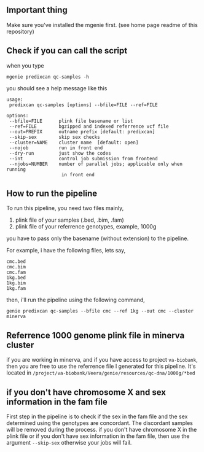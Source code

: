  ## Important thing
 Make sure you've installed the mgenie first. (see home page readme of this repository)
 
 ## Check if you can call the script
when you type 

`mgenie predixcan qc-samples -h`

you should see a help message like this

```
usage:
 predixcan qc-samples [options] --bfile=FILE --ref=FILE

options:
 --bfile=FILE      plink file basename or list
 --ref=FILE        bgzipped and indexed referrence vcf file
 --out=PREFIX      outname prefix [default: predixcan]
 --skip-sex        skip sex checks
 --cluster=NAME    cluster name  [default: open]
 --nojob           run in front end
 --dry-run         just show the codes
 --int             control job submission from frontend
 --njobs=NUMBER    number of parallel jobs; applicable only when running
                    in front end
 ```
 
 ## How to run the pipeline
To run this pipeline, you need two files mainly, 

1. plink file of your samples (.bed, .bim, .fam) 
2. plink file of your referrence genotypes, example, 1000g

you have to pass only the basename (without extension) to the pipeline. 

For example, i have the following files, lets say,

```
cmc.bed
cmc.bim
cmc.fam
1kg.bed
1kg.bim
1kg.fam
```
then, i'll run the pipeline using the following command,

`genie predixcan qc-samples --bfile cmc --ref 1kg --out cmc --cluster minerva`

## Referrence 1000 genome plink file in minerva cluster
if you are working in minerva, and if you have access to project `va-biobank`, then you are free to use the referrence file I generated for this pipeline. It's located in `/project/va-biobank/Veera/genie/resources/qc-dna/1000g/*bed`

## if you don't have chromosome X and sex information in the fam file 
First step in the pipeline is to check if the sex in the fam file and the sex determined using the genotypes are concordant. The discordant samples will be removed during the process. 
if you don't have chromosome X in the plink file or if you don't have sex information in the fam file, then use the argument `--skip-sex`
otherwise your jobs will fail. 
